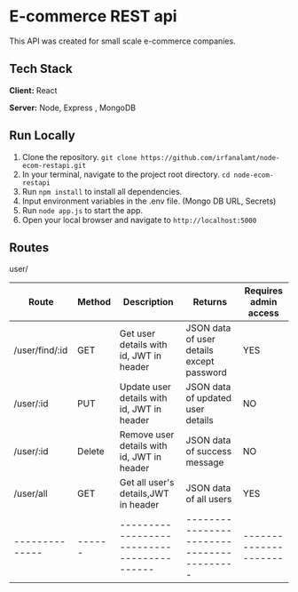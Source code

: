 # E-commerce REST api

This API was created for small scale e-commerce companies.

## Tech Stack

**Client:** React

**Server:** Node, Express , MongoDB

## Run Locally

1. Clone the repository.
   `git clone https://github.com/irfanalamt/node-ecom-restapi.git`
2. In your terminal, navigate to the project root directory.
   `cd node-ecom-restapi `
3. Run `npm install` to install all dependencies.
4. Input environment variables in the .env file. (Mongo DB URL, Secrets)
5. Run `node app.js` to start the app.
6. Open your local browser and navigate to `http://localhost:5000`

## Routes

user/

| Route          | Method | Description                                | Returns                                   | Requires admin access |
| -------------- | ------ | ------------------------------------------ | ----------------------------------------- | --------------------- |
| /user/find/:id | GET    | Get user details with id, JWT in header    | JSON data of user details except password | YES                   |
| /user/:id      | PUT    | Update user details with id, JWT in header | JSON data of updated user details         | NO                    |
| /user/:id      | Delete | Remove user details with id, JWT in header | JSON data of success message              | NO                    |
| /user/all      | GET    | Get all user's details,JWT in header       | JSON data of all users                    | YES                   |
| -------------- | ------ | ------------------------------------------ | ----------------------------------------- | --------------------- |
